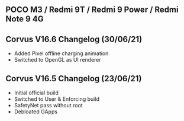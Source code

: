 ## POCO M3 / Redmi 9T / Redmi 9 Power / Redmi Note 9 4G 

## Corvus V16.6 Changelog (30/06/21)

- Added Pixel offline charging animation
- Switched to OpenGL as UI renderer

## Corvus V16.5 Changelog (23/06/21)

- Initial official build
- Switched to User & Enforcing build
- SafetyNet pass without root
- Debloated GApps
